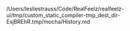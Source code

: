 /Users/lesliestrauss/Code/RealFeelz/realfeelz-ui/tmp/custom_static_compiler-tmp_dest_dir-EsjBREhR.tmp/mocha/History.md